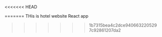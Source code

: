 <<<<<<< HEAD

=======
THis is hotel website React app
>>>>>>> 1b7315bea4c2dce9406632205297c92861207da2
